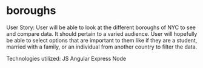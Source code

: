 # boroughs

User Story:
User will be able to look at the different boroughs of NYC to see and compare data. It should pertain to a varied audience. User will hopefully be able to select options that are important to them like if they are a student, married with a family, or an individual from another country to filter the data.

Technologies utilized:
JS
Angular
Express
Node
